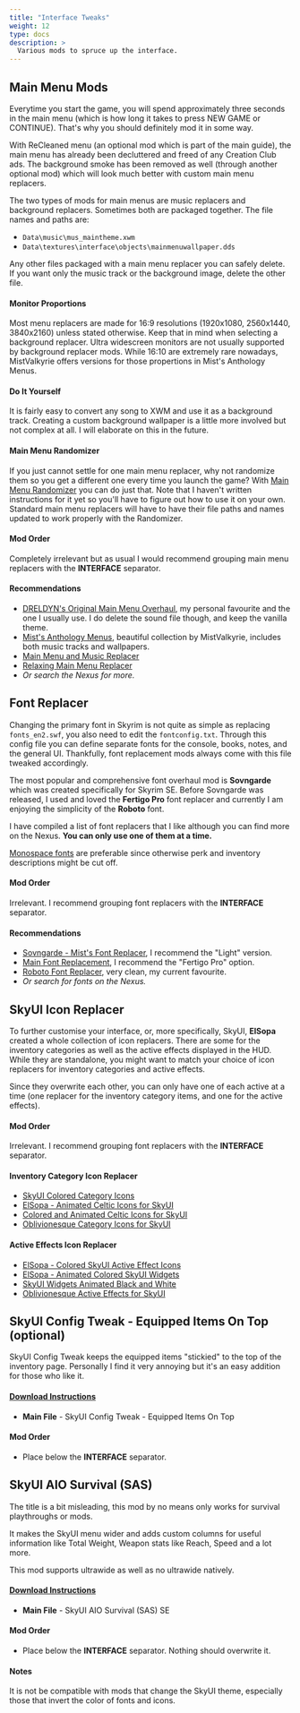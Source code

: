 ```yaml
---
title: "Interface Tweaks"
weight: 12
type: docs
description: >
  Various mods to spruce up the interface.
---
```


## Main Menu Mods

Everytime you start the game, you will spend approximately three seconds in the main menu (which is how long it takes to press NEW GAME or CONTINUE). That's why you should definitely mod it in some way.

With ReCleaned menu (an optional mod which is part of the main guide), the main menu has already been decluttered and freed of any Creation Club ads. The background smoke has been removed as well (through another optional mod) which will look much better with custom main menu replacers.

The two types of mods for main menus are music replacers and background replacers. Sometimes both are packaged together. The file names and paths are:

- `Data\music\mus_maintheme.xwm`
- `Data\textures\interface\objects\mainmenuwallpaper.dds `

Any other files packaged with a main menu replacer you can safely delete. If you want only the music track or the background image, delete the other file.

#### Monitor Proportions

Most menu replacers are made for 16:9 resolutions (1920x1080, 2560x1440, 3840x2160) unless stated otherwise. Keep that in mind when selecting a background replacer. Ultra widescreen monitors are not usually supported by background replacer mods. While 16:10 are extremely rare nowadays, MistValkyrie offers versions for those propertions in Mist's Anthology Menus.

#### Do It Yourself

It is fairly easy to convert any song to XWM and use it as a background track. Creating a custom background wallpaper is a little more involved but not complex at all. I will elaborate on this in the future.

#### Main Menu Randomizer

If you just cannot settle for one main menu replacer, why not randomize them so you get a different one every time you launch the game? With [Main Menu Randomizer](https://www.nexusmods.com/skyrimspecialedition/mods/33574) you can do just that. Note that I haven't written instructions for it yet so you'll have to figure out how to use it on your own. Standard main menu replacers will have to have their file paths and names updated to work properly with the Randomizer.

#### Mod Order

Completely irrelevant but as usual I would recommend grouping main menu replacers with the **INTERFACE** separator.

#### Recommendations

- [DRELDYN's Original Main Menu Overhaul](https://www.nexusmods.com/skyrimspecialedition/mods/6992?tab=files), my personal favourite and the one I usually use. I do delete the sound file though, and keep the vanilla theme.
- [Mist's Anthology Menus](https://www.nexusmods.com/skyrimspecialedition/mods/744?tab=files), beautiful collection by MistValkyrie, includes both music tracks and wallpapers.
- [Main Menu and Music Replacer](https://www.nexusmods.com/skyrimspecialedition/mods/30144?tab=files)
- [Relaxing Main Menu Replacer](https://www.nexusmods.com/skyrimspecialedition/mods/11675?tab=files)
- *Or search the Nexus for more.*

## Font Replacer

Changing the primary font in Skyrim is not quite as simple as replacing `fonts_en2.swf`, you also need to edit the `fontconfig.txt`. Through this config file you can define separate fonts for the console, books, notes, and the general UI. Thankfully, font replacement mods always come with this file tweaked accordingly.

The most popular and comprehensive font overhaul mod is **Sovngarde** which was created specifically for Skyrim SE. Before Sovngarde was released, I used and loved the **Fertigo Pro** font replacer and currently I am enjoying the simplicity of the **Roboto** font.

I have compiled a list of font replacers that I like although you can find more on the Nexus. **You can only use one of them at a time.**

[Monospace fonts](https://en.wikipedia.org/wiki/Monospaced_font) are preferable since otherwise perk and inventory descriptions might be cut off. 

#### Mod Order

Irrelevant. I recommend grouping font replacers with the **INTERFACE** separator.

#### Recommendations

- [Sovngarde - Mist's Font Replacer](https://www.nexusmods.com/skyrimspecialedition/mods/386?tab=files), I recommend the "Light" version.
- [Main Font Replacement](https://www.nexusmods.com/skyrimspecialedition/mods/14356?tab=files), I recommend the "Fertigo Pro" option.
- [Roboto Font Replacer](https://www.nexusmods.com/skyrimspecialedition/mods/1779?tab=files), very clean, my current favourite.
- *Or search for fonts on the Nexus.*

## SkyUI Icon Replacer

To further customise your interface, or, more specifically, SkyUI, **ElSopa** created a whole collection of icon replacers. There are some for the inventory categories as well as the active effects displayed in the HUD. While they are standalone, you might want to match your choice of icon replacers for inventory categories and active effects.

Since they overwrite each other, you can only have one of each active at a time (one replacer for the inventory category items, and one for the active effects).

#### Mod Order

Irrelevant. I recommend grouping font replacers with the **INTERFACE** separator.

#### Inventory Category Icon Replacer

- [SkyUI Colored Category Icons](https://www.nexusmods.com/skyrimspecialedition/mods/23193)
- [ElSopa - Animated Celtic Icons for SkyUI](https://www.nexusmods.com/skyrimspecialedition/mods/22938)
- [Colored and Animated Celtic Icons for SkyUI](https://www.nexusmods.com/skyrimspecialedition/mods/23054)
- [Oblivionesque Category Icons for SkyUI](https://www.nexusmods.com/skyrimspecialedition/mods/29773)

#### Active Effects Icon Replacer

- [ElSopa - Colored SkyUI Active Effect Icons](https://www.nexusmods.com/skyrimspecialedition/mods/23897)
- [ElSopa - Animated Colored SkyUI Widgets](https://www.nexusmods.com/skyrimspecialedition/mods/24420)
- [SkyUI Widgets Animated Black and White](https://www.nexusmods.com/skyrimspecialedition/mods/24736)
- [Oblivionesque Active Effects for SkyUI](https://www.nexusmods.com/skyrimspecialedition/mods/29682)

## SkyUI Config Tweak - Equipped Items On Top (optional)

SkyUI Config Tweak keeps the equipped items "stickied" to the top of the inventory page. Personally I find it very annoying but it's an easy addition for those who like it.

#### [Download Instructions](https://www.nexusmods.com/skyrimspecialedition/mods/32711?tab=files)

- **Main File** - SkyUI Config Tweak - Equipped Items On Top

#### Mod Order

- Place below the **INTERFACE** separator.

## SkyUI AIO Survival (SAS)

The title is a bit misleading, this mod by no means only works for survival playthroughs or mods. 

It makes the SkyUI menu wider and adds custom columns for useful information like Total Weight, Weapon stats like Reach, Speed and a lot more.

This mod supports ultrawide as well as no ultrawide natively.

#### [Download Instructions](https://www.nexusmods.com/skyrimspecialedition/mods/17601)

- **Main File** - SkyUI AIO Survival (SAS) SE

#### Mod Order

- Place below the **INTERFACE** separator. Nothing should overwrite it.

#### Notes

It is not be compatible with mods that change the SkyUI theme, especially those that invert the color of fonts and icons.